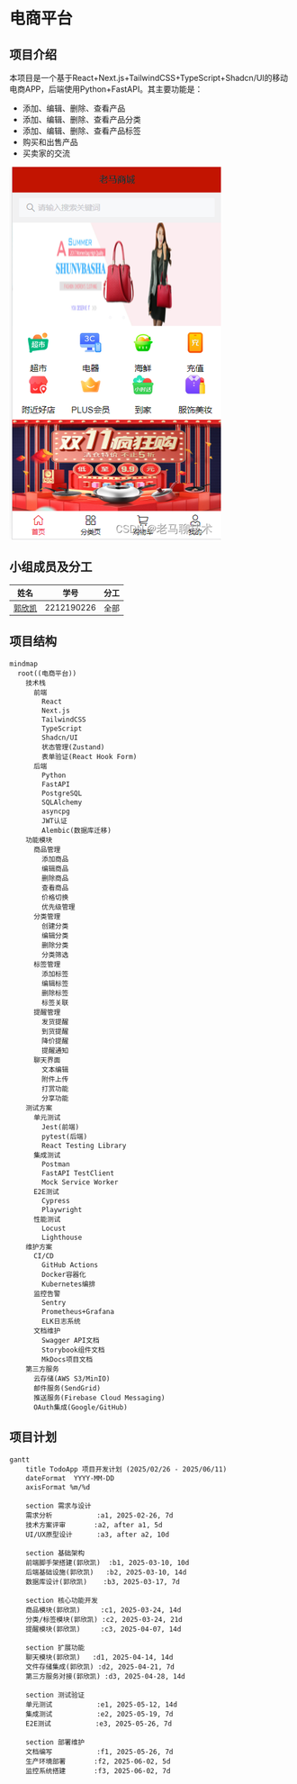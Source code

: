 # 电商平台

## 项目介绍

本项目是一个基于React+Next.js+TailwindCSS+TypeScript+Shadcn/UI的移动电商APP，后端使用Python+FastAPI。其主要功能是：

- 添加、编辑、删除、查看产品
- 添加、编辑、删除、查看产品分类
- 添加、编辑、删除、查看产品标签
- 购买和出售产品
- 买卖家的交流

![原型图](./new.png)


## 小组成员及分工

| 姓名                                | 学号         | 分工                     |
| ----------------------------------- | ------------ | ------------------------ |
| [郭欣凯]() | 2212190226 | 全部    |

## 项目结构

```mermaid
mindmap
  root((电商平台))
    技术栈
      前端
        React
        Next.js
        TailwindCSS
        TypeScript
        Shadcn/UI
        状态管理(Zustand)
        表单验证(React Hook Form)
      后端
        Python
        FastAPI
        PostgreSQL
        SQLAlchemy
        asyncpg
        JWT认证
        Alembic(数据库迁移)
    功能模块
      商品管理
        添加商品
        编辑商品
        删除商品
        查看商品
        价格切换
        优先级管理
      分类管理
        创建分类
        编辑分类
        删除分类
        分类筛选
      标签管理
        添加标签
        编辑标签
        删除标签
        标签关联
      提醒管理
        发货提醒
        到货提醒
        降价提醒
        提醒通知
      聊天界面
        文本编辑
        附件上传
        打赏功能
        分享功能
    测试方案
      单元测试
        Jest(前端)
        pytest(后端)
        React Testing Library
      集成测试
        Postman
        FastAPI TestClient
        Mock Service Worker
      E2E测试
        Cypress
        Playwright
      性能测试
        Locust
        Lighthouse
    维护方案
      CI/CD
        GitHub Actions
        Docker容器化
        Kubernetes编排
      监控告警
        Sentry
        Prometheus+Grafana
        ELK日志系统
      文档维护
        Swagger API文档
        Storybook组件文档
        MkDocs项目文档
    第三方服务
      云存储(AWS S3/MinIO)
      邮件服务(SendGrid)
      推送服务(Firebase Cloud Messaging)
      OAuth集成(Google/GitHub)
```

## 项目计划

```mermaid
gantt
    title TodoApp 项目开发计划 (2025/02/26 - 2025/06/11)
    dateFormat  YYYY-MM-DD
    axisFormat %m/%d
    
    section 需求与设计
    需求分析           :a1, 2025-02-26, 7d
    技术方案评审       :a2, after a1, 5d
    UI/UX原型设计      :a3, after a2, 10d
    
    section 基础架构
    前端脚手架搭建(郭欣凯)  :b1, 2025-03-10, 10d
    后端基础设施(郭欣凯)   :b2, 2025-03-10, 14d
    数据库设计(郭欣凯)    :b3, 2025-03-17, 7d
    
    section 核心功能开发
    商品模块(郭欣凯)     :c1, 2025-03-24, 14d
    分类/标签模块(郭欣凯) :c2, 2025-03-24, 21d
    提醒模块(郭欣凯)     :c3, 2025-04-07, 14d
    
    section 扩展功能
    聊天模块(郭欣凯)   :d1, 2025-04-14, 14d
    文件存储集成(郭欣凯) :d2, 2025-04-21, 7d
    第三方服务对接(郭欣凯) :d3, 2025-04-28, 14d
    
    section 测试验证
    单元测试           :e1, 2025-05-12, 14d
    集成测试           :e2, 2025-05-19, 7d
    E2E测试           :e3, 2025-05-26, 7d
    
    section 部署维护
    文档编写           :f1, 2025-05-26, 7d
    生产环境部署       :f2, 2025-06-02, 5d
    监控系统搭建       :f3, 2025-06-02, 7d
```

